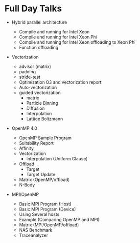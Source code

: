 # Full Day Talks

* Hybrid parallel architecture
  * Compile and running for Intel Xeon
  * Compile and running for Intel Xeon Phi
  * Compile and running for Intel Xeon offloading to Xeon Phi
  * Function offloading

* Vectorization
  * advisor (matrix)
  * padding
  * stride-test
  * Optimization O3 and vectorization report
  * Auto-vectorization
  * guided vectorization
    * matrix
    * Particle Binning
    * Diffusion
    * Interpolation
    * Lattice Boltzmann
 
* OpenMP 4.0
  * OpenMP Sample Program
  * Suitability Report
  * Affinity
  * Vectorization
    * Interpolation (Uniform Clause)
  * Offload
    * Target
    * Target Update
  * Matrix (OpenMP/offload)  
  * N-Body

* MPI/OpenMP
  * Basic MPI Program (Host)
  * Basic MPI Program (Device)
  * Using Several hosts
  * Example (Comparing OpenMP and MPI)
  * Matrix (MPI/OpenMP/offload)
  * NAS Benchmark
  * Traceanalyzer
